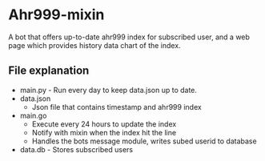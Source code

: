 # Ahr999-mixin
A bot that offers up-to-date ahr999 index for subscribed user, and a web page which provides history data chart of the index.



## File explanation

 - main.py 
    	- Run every day to keep data.json up to date.
 - data.json 
	- Json file that contains timestamp and ahr999 index
 - main.go 
     - Execute every 24 hours to update the index
   - Notify with mixin when the index hit the line
   - Handles the bots message module, writes subed userid to database
 - data.db 
    	- Stores subscribed users
